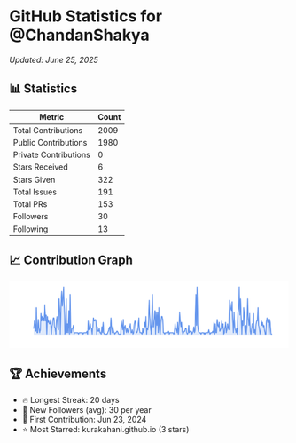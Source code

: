 # GitHub Statistics for @ChandanShakya
*Updated: June 25, 2025*

## 📊 Statistics
| Metric | Count |
|--------|--------|
| Total Contributions | 2009 |
| Public Contributions | 1980 |
| Private Contributions | 0 |
| Stars Received | 6 |
| Stars Given | 322 |
| Total Issues | 191 |
| Total PRs | 153 |
| Followers | 30 |
| Following | 13 |

## 📈 Contribution Graph

![Contribution Graph](./contribution_graph.png)

## 🏆 Achievements

- 🔥 Longest Streak: 20 days
- 👥 New Followers (avg): 30 per year
- 📅 First Contribution: Jun 23, 2024
- ⭐ Most Starred: kurakahani.github.io (3 stars)

